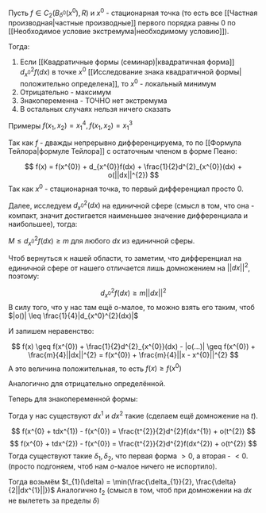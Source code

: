 Пусть $f \in C_{2}(B_{\delta^{0}}(x^{0}), R)$ и $x^{0}$ - стационарная точка (то есть все [[Частная производная|частные производные]] первого порядка равны 0 по [[Необходимое условие экстремума|необходимому условию]]).

Тогда:

1) Если [[Квадратичные формы (семинар)|квадратичная форма]] $d^{2}_{x^{0}}f(dx)$ в точке $x^{0}$ [[Исследование знака квадратичной формы|положительно определена]], то $x^{0}$ - локальный минимум
2) Отрицательно - максимум
3) Знакопеременна - ТОЧНО нет экстремума
4) В остальных случаях нельзя ничего сказать

Примеры $f(x_{1}, x_{2}) = x_{1}^{4}, f(x_{1}, x_{2}) = x_{1}^3$

Так как $f$ - дважды непрерывно дифференцируема, то по [[Формула Тейлора|формуле Тейлора]] с остаточным членом в форме Пеано:

$$
f(x) = f(x^{0}) + d_{x^{0}}f(dx) + \frac{1}{2}d^{2}_{x^{0}}(dx) + o(||dx||^{2})
$$
Так как $x^{0}$ - стационарная точка, то первый дифференциал просто 0.

Далее, исследуем $d_{x^{0}}^{2}(dx)$ на единичной сфере (смысл в том, что она - компакт, значит достигается наименьшее значение дифференциала и наибольшее), тогда:

$M\leq d^{2}_{x^{0}}f(dx) \geq m$ для любого $dx$ из единичной сферы.

Чтоб вернуться к нашей области, то заметим, что дифференциал на единичной сфере от нашего отличается лишь домножением на $||dx||^{2}$, поэтому:

$$
d_{x^{0}}^{2}f(dx) \geq m||dx||^{2}
$$
В силу того, что у нас там ещё o-малое, то можно взять его таким, чтоб $|o()| \leq \frac{1}{4}|d_{x^0}^{2}(dx)|$

И запишем неравенство:

$$
f(x) \geq f(x^{0}) + \frac{1}{2}d^{2}_{x^{0}}(dx) - |o(...)| \geq f(x^{0}) + \frac{m}{4}||dx||^{2} = f(x^{0}) + \frac{m}{4}||x - x^{0}||^{2}
$$
А это величина положительная, то есть $f(x) \geq f(x^{0})$

Аналогично для отрицательно определённой.

Теперь для знакопеременной формы:

Тогда у нас существуют $dx^{1}$ и $dx^{2}$ такие (сделаем ещё домножение на $t$).

$$
f(x^{0} + tdx^{1}) - f(x^{0}) = \frac{t^{2}}{2}d^{2}f(dx^{1}) + o(t^{2})
$$
$$
f(x^{0} + tdx^{2}) - f(x^{0}) = \frac{t^{2}}{2}d^{2}f(dx^{2}) + o(t^{2})
$$
Тогда существуют такие $\delta_{1}, \delta_{2}$, что первая форма $> 0$, а вторая - $< 0$.
(просто подгоняем, чтоб нам $o$-малое ничего не испортило).

Тогда возьмём $t_{1}(\delta) = \min(\frac{\delta_{1}}{2}, \frac{\delta}{2||dx^{1}||})$
Аналогично $t_{2}$ (смысл в том, чтоб при домножении на $dx$ не вылететь за пределы $\delta$)